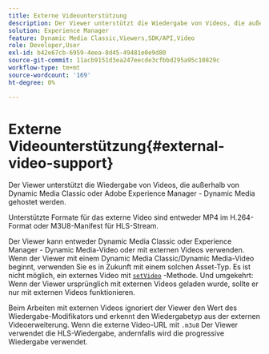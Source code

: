 ```yaml
---
title: Externe Videounterstützung
description: Der Viewer unterstützt die Wiedergabe von Videos, die außerhalb von Dynamic Media Classic oder Adobe Experience Manager - Dynamic Media gehostet werden.
solution: Experience Manager
feature: Dynamic Media Classic,Viewers,SDK/API,Video
role: Developer,User
exl-id: b42e67cb-6959-4eea-8d45-49481e0e9d80
source-git-commit: 11acb9151d3ea247eecde3cfbbd295a95c10829c
workflow-type: tm+mt
source-wordcount: '169'
ht-degree: 0%

---
```


# Externe Videounterstützung{#external-video-support}

Der Viewer unterstützt die Wiedergabe von Videos, die außerhalb von Dynamic Media Classic oder Adobe Experience Manager - Dynamic Media gehostet werden.

Unterstützte Formate für das externe Video sind entweder MP4 im H.264-Format oder M3U8-Manifest für HLS-Stream.

Der Viewer kann entweder Dynamic Media Classic oder Experience Manager - Dynamic Media-Video oder mit externen Videos verwenden. Wenn der Viewer mit einem Dynamic Media Classic/Dynamic Media-Video beginnt, verwenden Sie es in Zukunft mit einem solchen Asset-Typ. Es ist nicht möglich, ein externes Video mit [ `setVideo`](../../c-html5-s7-aem-asset-viewers/c-html5-video-reference/c-html5-video-viewer-20-javascriptapiref/r-html5-video-viewer-20-javascriptapiref-setvideo.md#reference-85d3422d6ce64a36ac74827120b5a17c) -Methode. Und umgekehrt: Wenn der Viewer ursprünglich mit externen Videos geladen wurde, sollte er nur mit externen Videos funktionieren.

Beim Arbeiten mit externen Videos ignoriert der Viewer den Wert des Wiedergabe-Modifikators und erkennt den Wiedergabetyp aus der externen Videoerweiterung. Wenn die externe Video-URL mit `.m3u8` Der Viewer verwendet die HLS-Wiedergabe, andernfalls wird die progressive Wiedergabe verwendet.
